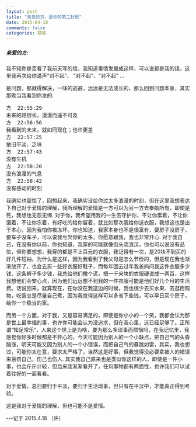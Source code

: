 ```yaml
---
layout: post
title: "亲爱的方，致你的第二封信"
date: 2015-04-18
comments: false
categories: 随笔
---
```


##### 亲爱的方:

我不知你是否看了我前天写的信，我知道事情发展成这样，可以说都是我的错，这里我再次给你说声“对不起”、 "对不起"、"对不起" ...

是问题，那就得解决，一味的逃避，远远是无法成长的，那么回到问题本身，其实那晚当我看到你发的:
<pre>
方  22:55:29
未来的路很长，漫漫而遥不可及
方  22:56:56
我看到的未来，就如同现在；也许更差
方  22:57:25
依旧平淡、乏味
方  22:57:43
没有生机
方  22:58:20
没有浪漫的气息
方  22:58:42
没有感动的时刻
</pre>
我确实也震惊了，回想起来，我确实没给你过太多浪漫的时刻，但在这里我想表达下自己对于爱情的理解，我所理解的爱情是一方可以为另一方去奉献所有，即使是死，我想也无怨无悔. 对于你，我希望用我的一生去守护你，不让你累着，不让你饿着，不让你冻着，有好吃的给你留着，就比如那次我给你送衣服，我想这也是出于本心，因为我怕你被冻坏。你也知道，我家本身也不是很富有，要房子没房子，要车子没车子，可以说我亏欠你的太多，你愿意跟我，我也非常开心. 对于我自己，在没有你以前，你也知道，我穿的可能就像街头流浪汉，你也可以说没有品位，但你要想想，我穿的都是不上百元的衣服，我记得有一次，是20块不到买的好几件短袖，为什么是这样，因为我看到了我父母是怎么节俭的，但是现在我也渐渐放开了，也会去买一些好衣服好鞋子，而每年回去过年我爸妈问我这件衣服多少钱、这条裤子多少钱，我总给他们撒个谎，把一千来块的衣服硬说成一两百，这样我想他们会安心点，因为他们远远想不到我的一件衣服可能是他们好几个月的生活费。话说回来，就算现在，在你没在我这边的时候，我也很少去买水果、去逛街购物，吃饭总是尽量自己煮，因为我觉得这样可以多省下些钱，可以早日买个房子，给你一个稳当的家。

而另一个方面，对于我，又是容易满足的，即使是你小小的一个笑，我都会认为那是世上最幸福的事，也许你可能会认为没追求，但在我心里，这已经足够了。正所谓“知足常乐”，人来这个世上是为啥，要为那么多琐事而烦恼吗，在我记忆里，我感觉你好多时候都是不开心的，今天可能因为别人的一个小缺点，把自己气的头昏脑涨，明天可能又因为别人的一个小错误，而把自己气的暴跳如雷，其实，我也想过，可能你太在意，要求太严格了，当然这是好事，但我觉得没必要拿被人的错误来惩罚自己，伤己也伤人. 其实我自己原来也是类似你这样的人，即使是一件小事，也会斤斤计较，但后来我渐渐看开了，任何事物都有两面性，也许我们可以试着往好的一面看看。

对于爱情，总归要归于平淡，要归于生活琐事，但只有在平淡中，才能真正得到考验。

这是我对于爱情的理解，但也可能不是爱情。

---记于 2015.4.18 （许）